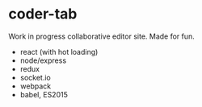 # coder-tab

Work in progress collaborative editor site. Made for fun.

* react (with hot loading)
* node/express
* redux
* socket.io
* webpack
* babel, ES2015
